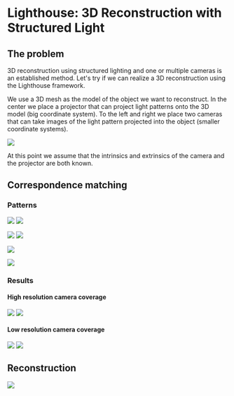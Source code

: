 # Lighthouse: 3D Reconstruction with Structured Light

## The problem

3D reconstruction using structured lighting and one or multiple cameras is an established method. Let's try if we can realize a 3D reconstruction using the Lighthouse framework.

We use a 3D mesh as the model of the object we want to reconstruct. In the center we place a projector that can project light patterns onto the 3D model (big coordinate system). To the left and right we place two cameras that can take images of the light pattern projected into the object (smaller coordinate systems).

![](images/setup.png)

At this point we assume that the intrinsics and extrinsics of the camera and the projector are both known.

## Correspondence matching

### Patterns

![](images/image_black.png)
![](images/image_white.png)

![](images/pattern_phase.gif)
![](images/images.gif)

![](images/sine_fit.png)

![](images/pattern_binary.gif)

### Results

#### High resolution camera coverage

![](images/matching_high.png)
![](images/projector_high.png)

#### Low resolution camera coverage

![](images/matching_low.png)
![](images/projector_low.png)

## Reconstruction

![](images/pointcloud_low.png)

